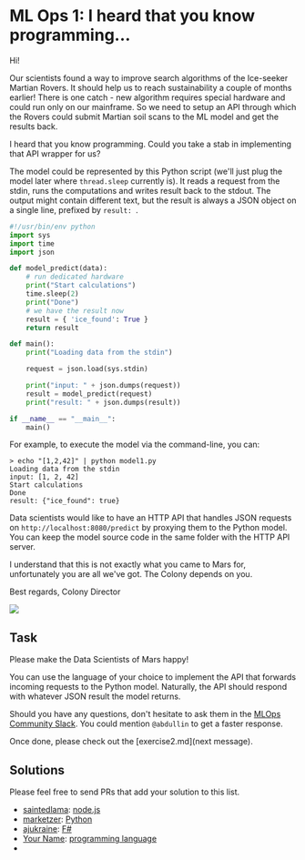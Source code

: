 # ML Ops 1: I heard that you know programming...

Hi!

Our scientists found a way to improve search algorithms of the Ice-seeker
Martian Rovers. It should help us to reach sustainability a couple of months earlier!
There is one catch - new algorithm requires special hardware and could run only
on our mainframe. So we need to setup an API through which the Rovers could
submit Martian soil scans to the ML model and get the results back.

I heard that you know programming. Could you take a stab in
implementing that API wrapper for us?

The model could be represented by this Python script (we'll just plug the model
later where `thread.sleep` currently is). It reads a request from the stdin,
runs the computations and writes result back to the stdout. The output might contain
different text, but the result is always a JSON object on a single line, prefixed by `result: `.


```python
#!/usr/bin/env python
import sys
import time
import json

def model_predict(data):
    # run dedicated hardware
    print("Start calculations")
    time.sleep(2)
    print("Done")
    # we have the result now
    result = { 'ice_found': True }
    return result

def main():
    print("Loading data from the stdin")

    request = json.load(sys.stdin)

    print("input: " + json.dumps(request))
    result = model_predict(request)
    print("result: " + json.dumps(result))

if __name__ == "__main__":
    main()

```

For example, to execute the model via the command-line, you can:

```
> echo "[1,2,42]" | python model1.py
Loading data from the stdin
input: [1, 2, 42]
Start calculations
Done
result: {"ice_found": true}
```

Data scientists would like to have an HTTP API that handles JSON requests on
`http://localhost:8080/predict` by proxying them to the Python model. You can
keep the model source code in the same folder with the HTTP API server.

I understand that this is not exactly what you came to Mars for, unfortunately
you are all we've got. The Colony depends on you.

Best regards, 
Colony Director

<img src="https://photojournal.jpl.nasa.gov/jpegMod/PIA17944_modest.jpg">

## Task

Please make the Data Scientists of Mars happy!

You can use the language of your choice to implement the API that forwards incoming requests to the Python model. Naturally, the API should respond with whatever JSON result the model returns.

Should you have any questions, don't hesitate to ask them in the [MLOps Community Slack](https://go.mlops.community/slack). You could mention `@abdullin` to get a faster response.

Once done, please check out the [exercise2.md](next message).

## Solutions

Please feel free to send PRs that add your solution to this list. 

- [saintedlama](http://github.com/saintedlama): [node.js](https://github.com/saintedlama/ml-ops-on-mars)
- [marketzer](https://github.com/marketzer): [Python](https://github.com/marketzer/ml-ops-on-mars)
- [ajukraine](https://github.com/ajukraine): [F#](https://github.com/ajukraine/ml-ops)
- [Your Name](http://github.com/your-github-profile): [programming language](http://github.com/url-to-the-ml-ops-solution-1)
- 


